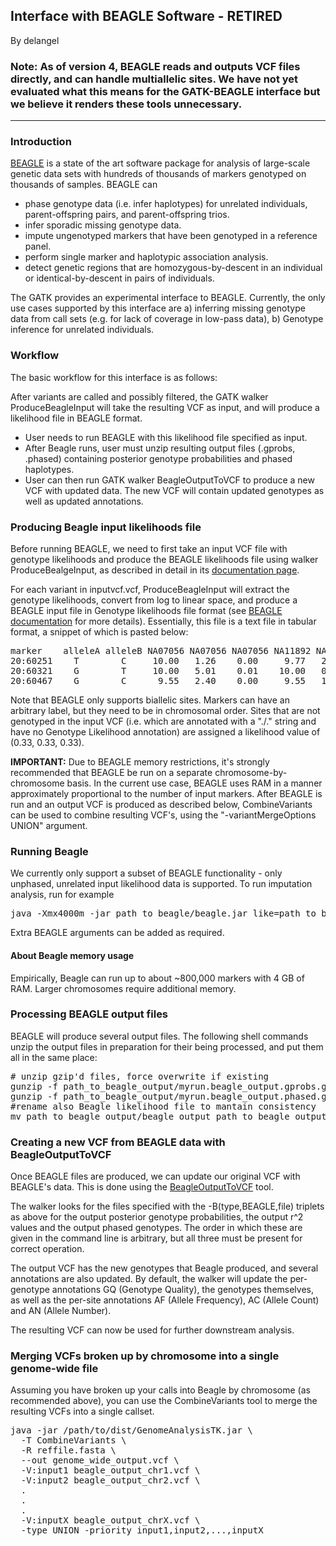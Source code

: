 ## Interface with BEAGLE Software - RETIRED

By delangel

<h3>Note: As of version 4, BEAGLE reads and outputs VCF files directly, and can handle multiallelic sites. We have not yet evaluated what this means for the GATK-BEAGLE interface but we believe it renders these tools unnecessary.</h3>

<hr></hr><h3>Introduction</h3>

<p><a rel="nofollow" href="http://www.stat.auckland.ac.nz/~bbrowning/beagle/beagle.html">BEAGLE</a> is a state of the art software package for analysis of large-scale genetic data sets with hundreds of thousands of markers genotyped on thousands of samples. BEAGLE can</p>

<ul><li>phase genotype data (i.e. infer haplotypes) for unrelated individuals, parent-offspring pairs, and parent-offspring trios.</li>
<li>infer sporadic missing genotype data.</li>
<li>impute ungenotyped markers that have been genotyped in a reference panel.</li>
<li>perform single marker and haplotypic association analysis.</li>
<li>detect genetic regions that are homozygous-by-descent in an individual or identical-by-descent in pairs of individuals.</li>
</ul><p>The GATK provides an experimental interface to BEAGLE. Currently, the only use cases supported by this interface are a) inferring missing genotype data from call sets (e.g. for lack of coverage in low-pass data), b) Genotype inference for unrelated individuals.</p>

<h3>Workflow</h3>

<p>The basic workflow for this interface is as follows:</p>

<p>After variants are called and possibly filtered, the GATK walker ProduceBeagleInput will take the resulting VCF as input, and will produce a likelihood file in BEAGLE format.</p>

<ul><li>User needs to run BEAGLE with this likelihood file specified as input.</li>
<li>After Beagle runs, user must unzip resulting output files (.gprobs, .phased) containing posterior genotype probabilities and phased haplotypes.</li>
<li>User can then run GATK walker BeagleOutputToVCF to produce a new VCF with updated data. The new VCF will contain updated genotypes as well as updated annotations.</li>
</ul><h3>Producing Beagle input likelihoods file</h3>

<p>Before running BEAGLE, we need to first take an input VCF file with genotype likelihoods and produce the BEAGLE likelihoods file using walker ProduceBealgeInput, as described in detail in its <a rel="nofollow" href="http://www.broadinstitute.org/gatk/gatkdocs/org_broadinstitute_sting_gatk_walkers_beagle_ProduceBeagleInput.html">documentation page</a>.</p>

<p>For each variant in inputvcf.vcf, ProduceBeagleInput will extract the genotype likelihoods, convert from log to linear space, and produce a BEAGLE input file in Genotype likelihoods file format (see <a rel="nofollow" href="http://www.stat.auckland.ac.nz/~bbrowning/beagle/beagle.html">BEAGLE documentation</a> for more details). Essentially, this file is a text file in tabular format, a snippet of which is pasted below:</p>

<pre class="code codeBlock" spellcheck="false">marker    alleleA alleleB NA07056 NA07056 NA07056 NA11892 NA11892 NA11892 
20:60251    T        C     10.00   1.26    0.00     9.77   2.45    0.00 
20:60321    G        T     10.00   5.01    0.01    10.00   0.31    0.00 
20:60467    G        C      9.55   2.40    0.00     9.55   1.20    0.00 
</pre>

<p>Note that BEAGLE only supports biallelic sites. Markers can have an arbitrary label, but they need to be in chromosomal order. Sites that are not genotyped in the input VCF (i.e. which are annotated with a "./." string and have no Genotype Likelihood annotation) are assigned a likelihood value of (0.33, 0.33, 0.33).</p>

<p><strong>IMPORTANT:</strong> Due to BEAGLE memory restrictions, it's strongly recommended that BEAGLE be run on a separate chromosome-by-chromosome basis. In the current use case, BEAGLE uses RAM in a manner approximately proportional to the number of input markers. After BEAGLE is run and an output VCF is produced as described below, CombineVariants can be used to combine resulting VCF's, using the "-variantMergeOptions UNION" argument.</p>

<h3>Running Beagle</h3>

<p>We currently only support a subset of BEAGLE functionality - only unphased, unrelated input likelihood data is supported. To run imputation analysis, run for example</p>

<pre class="code codeBlock" spellcheck="false">java -Xmx4000m -jar path_to_beagle/beagle.jar like=path_to_beagle_output/beagle_output out=myrun
</pre>

<p>Extra BEAGLE arguments can be added as required.</p>

<h4>About Beagle memory usage </h4>

<p>Empirically, Beagle can run up to about ~800,000 markers with 4 GB of RAM. Larger chromosomes require additional memory.</p>

<h3>Processing BEAGLE output files</h3>

<p>BEAGLE will produce several output files. The following shell commands unzip the output files in preparation for their being processed, and put them all in the same place:</p>

<pre class="code codeBlock" spellcheck="false"># unzip gzip'd files, force overwrite if existing
gunzip -f path_to_beagle_output/myrun.beagle_output.gprobs.gz
gunzip -f path_to_beagle_output/myrun.beagle_output.phased.gz
#rename also Beagle likelihood file to mantain consistency
mv path_to_beagle_output/beagle_output path_to_beagle_output/myrun.beagle_output.like 
</pre>

<h3>Creating a new VCF from BEAGLE data with BeagleOutputToVCF</h3>

<p>Once BEAGLE files are produced, we can update our original VCF with BEAGLE's data. This is done using the <a rel="nofollow" href="http://www.broadinstitute.org/gatk/gatkdocs/org_broadinstitute_sting_gatk_walkers_beagle_BeagleOutputToVCF.html">BeagleOutputToVCF</a> tool.</p>

<p>The walker looks for the files specified with the -B(type,BEAGLE,file) triplets as above for the output posterior genotype probabilities, the output r^2 values and the output phased genotypes. The order in which these are given in the command line is arbitrary, but all three must be present for correct operation.</p>

<p>The output VCF has the new genotypes that Beagle produced, and several annotations are also updated. By default, the walker will update the per-genotype annotations GQ (Genotype Quality), the genotypes themselves, as well as the per-site annotations AF (Allele Frequency), AC (Allele Count) and AN (Allele Number).</p>

<p>The resulting VCF can now be used for further downstream analysis.</p>

<h3>Merging VCFs broken up by chromosome into a single genome-wide file</h3>

<p>Assuming you have broken up your calls into Beagle by chromosome (as recommended above), you can use the CombineVariants tool to merge the resulting VCFs into a single callset.</p>

<pre class="code codeBlock" spellcheck="false">java -jar /path/to/dist/GenomeAnalysisTK.jar \
  -T CombineVariants \
  -R reffile.fasta \
  --out genome_wide_output.vcf \
  -V:input1 beagle_output_chr1.vcf \
  -V:input2 beagle_output_chr2.vcf \
  .
  .
  .
  -V:inputX beagle_output_chrX.vcf \
  -type UNION -priority input1,input2,...,inputX
</pre>
